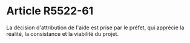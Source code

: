 # Article R5522-61

  
La décision d'attribution de l'aide est prise par le préfet, qui apprécie la réalité, la consistance et la viabilité du projet.